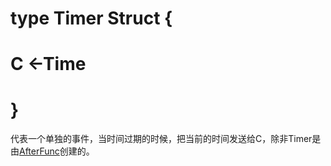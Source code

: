 # type Timer Struct {
#		C <-Time
# }

代表一个单独的事件，当时间过期的时候，把当前的时间发送给C，除非Timer是由[AfterFunc](AfterFunc.md)创建的。

